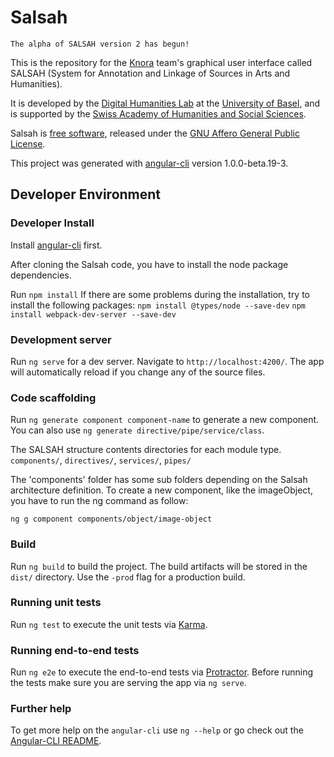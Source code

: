 # Salsah

```
The alpha of SALSAH version 2 has begun!
```

This is the repository for the [Knora](https://github.com/dhlab-basel/Knora) team's 
graphical user interface called SALSAH (System for Annotation and Linkage of Sources in Arts and Humanities).

It is developed by the [Digital Humanities Lab](http://www.dhlab.unibas.ch/) at the [University of Basel](https://www.unibas.ch/en.html), and is supported by the [Swiss Academy of Humanities and Social Sciences](http://www.sagw.ch/en/sagw.html).

Salsah is [free software](http://www.gnu.org/philosophy/free-sw.en.html), released under the [GNU Affero General Public License](http://www.gnu.org/licenses/agpl-3.0.en.html).

This project was generated with [angular-cli](https://github.com/angular/angular-cli) version 1.0.0-beta.19-3.

## Developer Environment

### Developer Install
Install [angular-cli](https://github.com/angular/angular-cli) first.

After cloning the Salsah code, you have to install the node package dependencies.

Run `npm install`
 If there are some problems during the installation, try to install the following packages:
 `npm install @types/node --save-dev`
 `npm install webpack-dev-server --save-dev`

### Development server
Run `ng serve` for a dev server. Navigate to `http://localhost:4200/`. The app will automatically reload if you change any of the source files.

### Code scaffolding

Run `ng generate component component-name` to generate a new component. You can also use `ng generate directive/pipe/service/class`.

The SALSAH structure contents directories for each module type.
 `components/`, `directives/`, `services/`, `pipes/` 
 
 The 'components' folder has some sub folders depending on the Salsah architecture definition. To create a new component, like the imageObject, you have to run the ng command as follow:
  
 `ng g component components/object/image-object`


### Build

Run `ng build` to build the project. The build artifacts will be stored in the `dist/` directory. Use the `-prod` flag for a production build.

### Running unit tests

Run `ng test` to execute the unit tests via [Karma](https://karma-runner.github.io).

### Running end-to-end tests

Run `ng e2e` to execute the end-to-end tests via [Protractor](http://www.protractortest.org/).
Before running the tests make sure you are serving the app via `ng serve`.

### Further help

To get more help on the `angular-cli` use `ng --help` or go check out the [Angular-CLI README](https://github.com/angular/angular-cli/blob/master/README.md).
